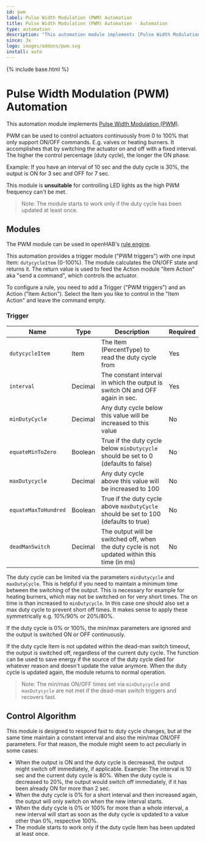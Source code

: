 ```yaml
---
id: pwm
label: Pulse Width Modulation (PWM) Automation
title: Pulse Width Modulation (PWM) Automation - Automation
type: automation
description: "This automation module implements [Pulse Width Modulation (PWM)](https://en.wikipedia.org/wiki/Pulse-width_modulation)."
since: 3x
logo: images/addons/pwm.svg
install: auto
---
```


<!-- Attention authors: Do not edit directly. Please add your changes to the appropriate source repository -->

{% include base.html %}

# Pulse Width Modulation (PWM) Automation

<AddonLogo />

This automation module implements [Pulse Width Modulation (PWM)](https://en.wikipedia.org/wiki/Pulse-width_modulation).

PWM can be used to control actuators continuously from 0 to 100% that only support ON/OFF commands.
E.g. valves or heating burners.
It accomplishes that by switching the actuator on and off with a fixed interval.
The higher the control percentage (duty cycle), the longer the ON phase.

Example: If you have an interval of 10 sec and the duty cycle is 30%, the output is ON for 3 sec and OFF for 7 sec.

This module is **unsuitable** for controlling LED lights as the high PWM frequency can't be met.

> Note: The module starts to work only if the duty cycle has been updated at least once.

## Modules

The PWM module can be used in openHAB's [rule engine](https://www.openhab.org/docs/configuration/rules-dsl.html).

This automation provides a trigger module ("PWM triggers") with one input Item: `dutycycleItem` (0-100%).
The module calculates the ON/OFF state and returns it.
The return value is used to feed the Action module "Item Action" aka "send a command", which controls the actuator.

To configure a rule, you need to add a Trigger ("PWM triggers") and an Action ("Item Action").
Select the Item you like to control in the "Item Action" and leave the command empty.

### Trigger

| Name                 | Type    | Description                                                                                  | Required |
|----------------------|---------|----------------------------------------------------------------------------------------------|----------|
| `dutycycleItem`      | Item    | The Item (PercentType) to read the duty cycle from                                           | Yes      |
| `interval`           | Decimal | The constant interval in which the output is switch ON and OFF again in sec.                 | Yes      |
| `minDutyCycle`       | Decimal | Any duty cycle below this value will be increased to this value                              | No       |
| `equateMinToZero`    | Boolean | True if the duty cycle below `minDutycycle` should be set to 0 (defaults to false)           | No       |
| `maxDutycycle`       | Decimal | Any duty cycle above this value will be increased to 100                                     | No       |
| `equateMaxToHundred` | Boolean | True if the duty cycle above `maxDutyCycle` should be set to 100 (defaults to true)          | No       |
| `deadManSwitch`      | Decimal | The output will be switched off, when the duty cycle is not updated within this time (in ms) | No       |

The duty cycle can be limited via the parameters `minDutycycle` and `maxDutyCycle`.
This is helpful if you need to maintain a minimum time between the switching of the output.
This is necessary for example for heating burners, which may not be switched on for very short times.
The on time is than increased to `minDutycycle`.
In this case one should also set a max duty cycle to prevent short off times.
It makes sense to apply these symmetrically e.g. 10%/90% or 20%/80%.

If the duty cycle is 0% or 100%, the min/max parameters are ignored and the output is switched ON or OFF continuously.

If the duty cycle Item is not updated within the dead-man switch timeout, the output is switched off, regardless of the current duty cycle.
The function can be used to save energy if the source of the duty cycle died for whatever reason and doesn't update the value anymore.
When the duty cycle is updated again, the module returns to normal operation.

> Note: The min/max ON/OFF times set via `minDutycycle` and `maxDutycycle` are not met if the dead-man switch triggers and recovers fast.

## Control Algorithm

This module is designed to respond fast to duty cycle changes, but at the same time maintain a constant interval and also the min/max ON/OFF parameters.
For that reason, the module might seem to act peculiarly in some cases:

- When the output is ON and the duty cycle is decreased, the output might switch off immediately, if applicable.
Example: The interval is 10 sec and the current duty cycle is 80%.
When the duty cycle is decreased to 20%, the output would switch off immediately, if it has been already ON for more than 2 sec.
- When the duty cycle is 0% for a short interval and then increased again, the output will only switch on when the new interval starts.
- When the duty cycle is 0% or 100% for more than a whole interval, a new interval will start as soon as the duty cycle is updated to a value other than 0%, respective 100%.
- The module starts to work only if the duty cycle Item has been updated at least once.
